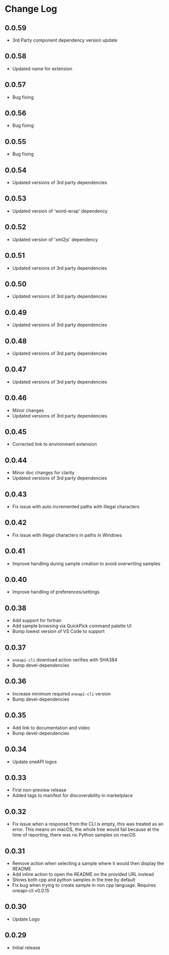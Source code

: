 # Change Log

## 0.0.59

- 3rd Party component dependency version update

## 0.0.58

- Updated name for extension

## 0.0.57

- Bug fixing

## 0.0.56

- Bug fixing

## 0.0.55

- Bug fixing

## 0.0.54

- Updated versions of 3rd party dependencies

## 0.0.53

- Updated version of 'word-wrap' dependency

## 0.0.52

- Updated version of 'xml2js' dependency

## 0.0.51

- Updated versions of 3rd party dependencies

## 0.0.50

- Updated versions of 3rd party dependencies

## 0.0.49

- Updated versions of 3rd party dependencies

## 0.0.48

- Updated versions of 3rd party dependencies

## 0.0.47

- Updated versions of 3rd party dependencies

## 0.0.46

- Minor changes
- Updated versions of 3rd party dependencies

## 0.0.45

- Corrected link to environment extension

## 0.0.44

- Minor doc changes for clarity
- Updated versions of 3rd party dependencies

## 0.0.43

- Fix issue with auto incremented paths with illegal characters

## 0.0.42

- Fix issue with illegal characters in paths in Windows

## 0.0.41

- Improve handling during sample creation to avoid overwriting samples

## 0.0.40

- Improve handling of preferences/settings

## 0.0.38

- Add support for fortran
- Add sample browsing via QuickPick command palette UI
- Bump lowest version of VS Code to support

## 0.0.37

- `oneapi-cli` download action verifies with SHA384
- Bump devel-dependencies

## 0.0.36

- Increase minimum required `oneapi-cli` version
- Bump devel-dependencies

## 0.0.35

- Add link to documentation and video
- Bump devel-dependencies

## 0.0.34

- Update oneAPI logos

## 0.0.33

- First non-preview release
- Added tags to manifest for discoverability in marketplace

## 0.0.32

- Fix issue when a response from the CLI is empty, this was treated as an error. This means on macOS, the whole tree would fail because at the time of reporting, there was no Python samples on macOS

##  0.0.31

- Remove action when selecting a sample where it would then display the README
- Add inline action to open the README on the provided URL instead
- Shows both cpp and python samples in the tree by default
- Fix bug when trying to create sample in non cpp language. Requires oneapi-cli v0.0.15

##  0.0.30

- Update Logo

##  0.0.29

- Initial release